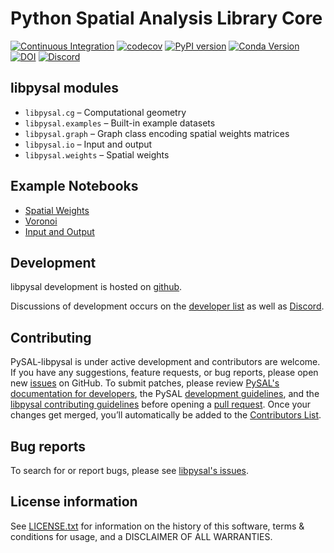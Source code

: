 # Python Spatial Analysis Library Core

[![Continuous Integration](https://github.com/pysal/libpysal/actions/workflows/unittests.yml/badge.svg)](https://github.com/pysal/libpysal/actions/workflows/unittests.yml)
[![codecov](https://codecov.io/gh/pysal/libpysal/branch/main/graph/badge.svg)](https://codecov.io/gh/pysal/libpysal)
[![PyPI version](https://badge.fury.io/py/libpysal.svg)](https://badge.fury.io/py/libpysal)
[![Conda Version](https://img.shields.io/conda/vn/conda-forge/libpysal.svg)](https://anaconda.org/conda-forge/libpysal)
[![DOI](https://zenodo.org/badge/81501824.svg)](https://zenodo.org/badge/latestdoi/81501824)
[![Discord](https://img.shields.io/badge/Discord-join%20chat-7289da?style=flat&logo=discord&logoColor=cccccc&link=https://discord.gg/BxFTEPFFZn)](https://discord.gg/BxFTEPFFZn)
   
## libpysal modules

- `libpysal.cg` –  Computational geometry
- `libpysal.examples` –  Built-in example datasets
- `libpysal.graph` –  Graph class encoding spatial weights matrices
- `libpysal.io` –  Input and output
- `libpysal.weights` –  Spatial weights

## Example Notebooks

- [Spatial Weights](notebooks/weights.ipynb)
- [Voronoi](notebooks/voronoi.ipynb)
- [Input and Output](notebooks/io.ipynb)

## Development

libpysal development is hosted on [github](https://github.com/pysal/libpysal).

Discussions of development occurs on the [developer list](http://groups.google.com/group/pysal-dev) as well as [Discord](https://discord.gg/BxFTEPFFZn).

## Contributing

PySAL-libpysal is under active development and contributors are welcome. If you have any suggestions, feature requests, or bug reports, please open new [issues](https://github.com/pysal/libpysal/issues) on GitHub. To submit patches, please review [PySAL's documentation for developers](https://pysal.org/docs/devs/), the PySAL [development guidelines](https://github.com/pysal/pysal/wiki), and the [libpysal contributing guidelines](https://github.com/pysal/libpysal/blob/main/.github/CONTRIBUTING.md)
before opening a [pull request](https://github.com/pysal/libpysal/pulls). Once your changes get merged, you’ll automatically be added to the [Contributors List](https://github.com/pysal/libpysal/graphs/contributors).

## Bug reports

To search for or report bugs, please see [libpysal's issues](https://github.com/pysal/libpysal/issues).

## License information

See [LICENSE.txt](https://github.com/pysal/libpysal/blob/main/LICENSE.txt) for information on the history of this software, terms & conditions for usage, and a DISCLAIMER OF ALL WARRANTIES.
